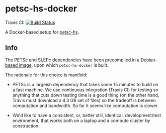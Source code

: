 # petsc-hs-docker

Travis CI: [![Build Status](https://travis-ci.org/ocramz/petsc-hs-docker.svg?branch=master)](https://travis-ci.org/ocramz/petsc-hs-docker)

A Docker-based setup for [petsc-hs](http://github.com/ocramz/petsc-hs).

Info
----

The PETSc and SLEPc dependencies have been precompiled in a [Debian-based image](https://hub.docker.com/r/ocramz/petsc-docker/), upon which `petsc-hs-docker` is built.

The rationale for this choice is manifold: 

* PETSc is a largeish dependency that takes some 15 minutes to build on a fast machine. We use continuous integration (Travis CI) for testing so anything that cuts down testing time is a good thing (on the other hand, Travis must download a 4.3 GB set of files) so the tradeoff is between computation and bandwidth. So far it seems like computation is slower.

* We'd like to have a consistent, or, better still, identical, development/test environment, that works both on a laptop and a compute cluster by construction.